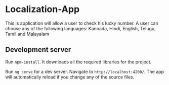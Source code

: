 # Localization-App

This is application will allow a user to check his lucky number. A user can choose any of the following languages: Kannada, Hindi, English, Telugu, Tamil and Malayalam

## Development server
Run `npm-install`. It downloads all the required libraries for the project.

Run `ng serve` for a dev server. Navigate to `http://localhost:4200/`. The app will automatically reload if you change any of the source files.